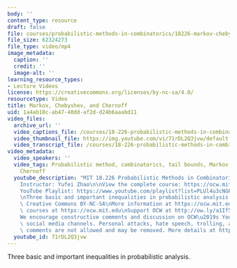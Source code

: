 ```yaml
---
body: ''
content_type: resource
draft: false
file: courses/probabilistic-methods-in-combinatorics/18226-markov-chebyshev-and-chernoff_360p_16_9.mp4
file_size: 62324273
file_type: video/mp4
image_metadata:
  caption: ''
  credit: ''
  image-alt: ''
learning_resource_types:
- Lecture Videos
license: https://creativecommons.org/licenses/by-nc-sa/4.0/
resourcetype: Video
title: Markov, Chebyshev, and Chernoff
uid: 1a4ab18c-ab47-40dd-af2d-d24b6aaabd11
video_files:
  archive_url: ''
  video_captions_file: /courses/18-226-probabilistic-methods-in-combinatorics-fall-2022/18cFdf8-lGPA6Z2UwZ8bhP1OpM5QKCPaG_transcript.webvtt
  video_thumbnail_file: https://img.youtube.com/vi/71rDL2Q3jvw/default.jpg
  video_transcript_file: /courses/18-226-probabilistic-methods-in-combinatorics-fall-2022/18cFdf8-lGPA6Z2UwZ8bhP1OpM5QKCPaG_transcript.pdf
video_metadata:
  video_speakers: ''
  video_tags: Probabilistic method, combinatorics, tail bounds, Markov, Chebyshev,
    Chernoff
  youtube_description: "MIT 18.226 Probabilistic Methods in Combinatorics, Fall 2024\n\
    Instructor: Yufei Zhao\n\nView the complete course: https://ocw.mit.edu/courses/18-226-probabilistic-methods-in-combinatorics-fall-2022/\n\
    YouTube Playlist: https://www.youtube.com/playlist?list=PLUl4u3cNGP61cYB5ymvFiEbIb-wWHfaqO\n\
    \nThree basic and important inequalities in probabilistic analysis.\n\nLicense:\
    \ Creative Commons BY-NC-SA\nMore information at https://ocw.mit.edu/terms\nMore\
    \ courses at https://ocw.mit.edu\nSupport OCW at http://ow.ly/a1If50zVRlQ\n\n\
    We encourage constructive comments and discussion on OCW\u2019s YouTube and other\
    \ social media channels. Personal attacks, hate speech, trolling, and inappropriate\
    \ comments are not allowed and may be removed. More details at https://ocw.mit.edu/comments."
  youtube_id: 71rDL2Q3jvw
---
```

Three basic and important inequalities in probabilistic analysis.